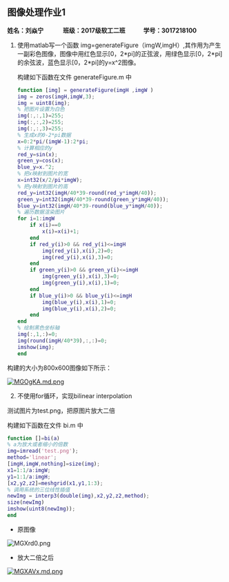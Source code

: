 ## 图像处理作业1

**姓名：刘焱宁&emsp;&emsp;&emsp; 班级：2017级软工二班&emsp;&emsp;&emsp;学号：3017218100**

1. 使用matlab写一个函数 img=generateFigure（imgW,imgH）,其作用为产生一副彩色图像，图像中用红色显示[0，2\*pi]的正弦波，用绿色显示[0，2\*pi]的余弦波，蓝色显示[0，2\*pi]的y=x^2图像。

   构建如下函数在文件 generateFigure.m 中

   ```matlab
   function [img] = generateFigure(imgH ,imgW )
   img = zeros(imgH,imgW,3);
   img = uint8(img);
   % 把图片设置为白色
   img(:,:,1)=255;
   img(:,:,2)=255;
   img(:,:,3)=255;
   % 生成x的0-2*pi数据
   x=0:2*pi/(imgW-1):2*pi;
   % 计算相应的y
   red_y=sin(x);
   green_y=cos(x);
   blue_y=x.^2;
   % 把x映射到图片的宽
   x=int32(x/2/pi*imgW);
   % 把y映射到图片的高
   red_y=int32(imgH/40*39-round(red_y*imgH/40));
   green_y=int32(imgH/40*39-round(green_y*imgH/40));
   blue_y=int32(imgH/40*39-round(blue_y*imgH/40));
   % 遍历数据渲染图片
   for i=1:imgW
       if x(i)==0
           x(i)=x(i)+1;
       end
       if red_y(i)>0 && red_y(i)<=imgH
           img(red_y(i),x(i),2)=0;
           img(red_y(i),x(i),3)=0;
       end
       if green_y(i)>0 && green_y(i)<=imgH
           img(green_y(i),x(i),3)=0;
           img(green_y(i),x(i),1)=0;
       end
       if blue_y(i)>0 && blue_y(i)<=imgH
           img(blue_y(i),x(i),1)=0;
           img(blue_y(i),x(i),2)=0;
       end
   end
   % 绘制黑色坐标轴
   img(:,1,:)=0;
   img(round(imgH/40*39),:,:)=0;
   imshow(img);
   end
   ```

构建的大小为800x600图像如下所示：

[![MGOgKA.md.png](https://s2.ax1x.com/2019/11/13/MGOgKA.md.png)](https://imgchr.com/i/MGOgKA)

2. 不使用for循环，实现bilinear interpolation

测试图片为test.png，把原图片放大二倍

构建如下函数在文件 bi.m 中

```matlab
function []=bi(a)
% a为放大或者缩小的倍数
img=imread('test.png');
method='linear';
[imgH,imgW,nothing]=size(img);
x1=1:1/a:imgW;
y1=1:1/a:imgH;
[x2,y2,z2]=meshgrid(x1,y1,1:3);
% 调用系统的三位线性插值
newImg = interp3(double(img),x2,y2,z2,method); 
size(newImg)
imshow(uint8(newImg));
end
```

- 原图像

![MGXrd0.png](https://s2.ax1x.com/2019/11/13/MGXrd0.png)

- 放大二倍之后

[![MGXAVx.md.png](https://s2.ax1x.com/2019/11/13/MGXAVx.md.png)](https://imgchr.com/i/MGXAVx)



